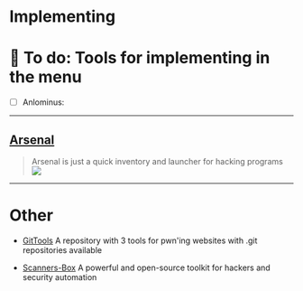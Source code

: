 # Implementing


# 📜 To do: Tools for implementing in the menu
- [ ] Anlominus:

---

## [Arsenal](https://github.com/Orange-Cyberdefense/arsenal)
  > Arsenal is just a quick inventory and launcher for hacking programs <br>
  > ![](https://github.com/Orange-Cyberdefense/arsenal/raw/master/img/arsenal.gif)
 
---

# Other
- [GitTools](https://github.com/internetwache/GitTools) A repository with 3 tools for pwn'ing websites with .git repositories available

- [Scanners-Box](https://github.com/We5ter/Scanners-Box) A powerful and open-source toolkit for hackers and security automation 
